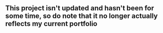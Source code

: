 ## This project isn't updated and hasn't been for some time, so do note that it no longer actually reflects my current portfolio
